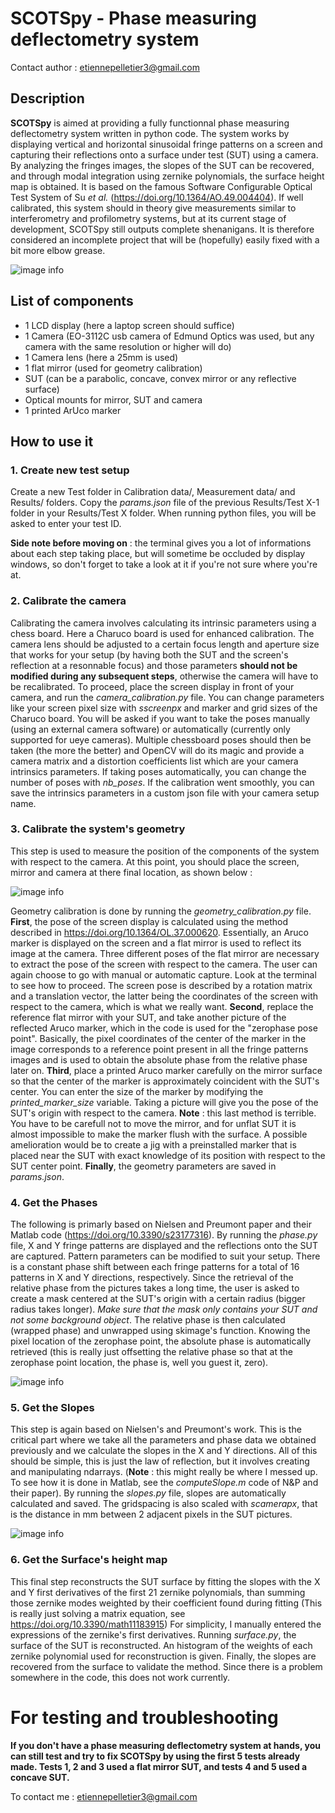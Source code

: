 # SCOTSpy - Phase measuring deflectometry system
Contact author : etiennepelletier3@gmail.com

## Description
**SCOTSpy** is aimed at providing a fully functionnal phase measuring deflectometry system written in python code.
The system works by displaying vertical and horizontal sinusoidal fringe patterns on a screen and capturing their reflections
onto a surface under test (SUT) using a camera. By analyzing the fringes images, the slopes of the SUT can be recovered, and through
modal integration using zernike polynomials, the surface height map is obtained. It is based on the famous Software Configurable Optical Test System of Su *et al.* (https://doi.org/10.1364/AO.49.004404). If well calibrated, this system should in theory give measurements similar to interferometry and profilometry systems, but at its current stage of development, SCOTSpy still outputs complete shenanigans. It is therefore considered an incomplete project that will be (hopefully) easily fixed with a bit more elbow grease.

![image info](Surface.png)

## List of components
- 1 LCD display (here a laptop screen should suffice)
- 1 Camera (EO-3112C usb camera of Edmund Optics was used, but any camera with the same resolution or higher will do)
- 1 Camera lens (here a 25mm is used)
- 1 flat mirror (used for geometry calibration)
- SUT (can be a parabolic, concave, convex mirror or any reflective surface)
- Optical mounts for mirror, SUT and camera
- 1 printed ArUco marker

## How to use it
### 1. Create new test setup
Create a new Test folder in Calibration data/, Measurement data/ and Results/ folders. Copy the *params.json* file of the previous Results/Test X-1 folder in your Results/Test X folder. When running python files, you will be asked to enter your test ID.

**Side note before moving on** : the terminal gives you a lot of informations about each step taking place, but will sometime be occluded by display windows, so don't forget to take a look at it if you're not sure where you're at.

### 2. Calibrate the camera
Calibrating the camera involves calculating its intrinsic parameters using a chess board. Here a Charuco board is used for enhanced calibration. The camera lens should be adjusted to a certain focus length and aperture size that works for your setup (by having both the SUT and the screen's reflection at a resonnable focus) and those parameters **should not be modified during any subsequent steps**, otherwise the camera will have to be recalibrated. To proceed, place the screen display in front of your camera, and run the *camera_calibration.py* file. You can change parameters like your screen pixel size with *sscreenpx* and marker and grid sizes of the Charuco board. You will be asked if you want to take the poses manually (using an external camera software) or automatically (currently only supported for ueye cameras). Multiple chessboard poses should then be taken (the more the better) and OpenCV will do its magic and provide a camera matrix and a distortion coefficients list which are your camera intrinsics parameters. If taking poses automatically, you can change the number of poses with *nb_poses*. If the calibration went smoothly, you can save the intrinsics parameters in a custom json file with your camera setup name.

### 3. Calibrate the system's geometry
This step is used to measure the position of the components of the system with respect to the camera. At this point, you should place the screen, mirror and camera at there final location, as shown below :

![image info](SCOTS_setup.jpg)

Geometry calibration is done by running the *geometry_calibration.py* file.
 **First**, the pose of the screen display is calculated using the method described in https://doi.org/10.1364/OL.37.000620. Essentially, an Aruco marker is displayed on the screen and a flat mirror is used to reflect its image at the camera. Three different poses of the flat mirror are necessary to extract the pose of the screen with respect to the camera. The user can again choose to go with manual or automatic capture. Look at the terminal to see how to proceed. The screen pose is described by a rotation matrix and a translation vector, the latter being the coordinates of the screen with respect to the camera, which is what we really want. **Second**, replace the reference flat mirror with your SUT, and take another picture of the reflected Aruco marker, which in the code is used for the "zerophase pose point". Basically, the pixel coordinates of the center of the marker in the image corresponds to a reference point present in all the fringe patterns images and is used to obtain the absolute phase from the relative phase later on. **Third**, place a printed Aruco marker carefully on the mirror surface so that the center of the marker is approximately coincident with the SUT's center. You can enter the size of the marker by modifying the *printed_marker_size* variable. Taking a picture will give you the pose of the SUT's origin with respect to the camera. **Note** : this last method is terrible. You have to be carefull not to move the mirror, and for unflat SUT it is almost impossible to make the marker flush with the surface. A possible amelioration would be to create a jig with a preinstalled marker that is placed near the SUT with exact knowledge of its position with respect to the SUT center point. **Finally**, the geometry parameters are saved in *params.json*.

### 4. Get the Phases
The following is primarly based on Nielsen and Preumont paper and their Matlab code (https://doi.org/10.3390/s23177316). By running the *phase.py* file, X and Y fringe patterns are displayed and the reflections onto the SUT are captured. Pattern parameters can be modified to suit your setup. There is a constant phase shift between each fringe patterns for a total of 16 patterns in X and Y directions, respectively. Since the retrieval of the relative phase from the pictures takes a long time, the user is asked to create a mask centered at the SUT's origin with a certain radius (bigger radius takes longer). *Make sure that the mask only contains your SUT and not some background object*. The relative phase is then calculated (wrapped phase) and unwrapped using skimage's function. Knowing the pixel location of the zerophase point, the absolute phase is automatically retrieved (this is really just offsetting the relative phase so that at the zerophase point location, the phase is, well you guest it, zero).

![image info](Phases.png)

### 5. Get the Slopes
This step is again based on Nielsen's and Preumont's work.
This is the critical part where we take all the parameters and phase data we obtained previously and we calculate the slopes in the X and Y directions. All of this should be simple, this is just the law of reflection, but it involves creating and manipulating ndarrays.
(**Note** : this might really be where I messed up. To see how it is done in Matlab, see the *computeSlope.m* code of N&P and their paper). By running the *slopes.py* file, slopes are automatically calculated and saved. The gridspacing is also scaled with *scamerapx*, that is the distance in mm between 2 adjacent pixels in the SUT pictures.

![image info](Slopes.png)

### 6. Get the Surface's height map
This final step reconstructs the SUT surface by fitting the slopes with the X and Y first derivatives of the first 21 zernike polynomials, than summing those zernike modes weighted by their coefficient found during fitting (This is really just solving a matrix equation, see https://doi.org/10.3390/math11183915) For simplicity, I manually entered the expressions of the zernike's first derivatives. Running *surface.py*, the surface of the SUT is reconstructed. An histogram of the weights of each zernike polynomial used for reconstruction is given. Finally, the slopes are recovered from the surface to validate the method. Since there is a problem somewhere in the code, this does not work currently.

# For testing and troubleshooting
**If you don't have a phase measuring deflectometry system at hands, you can still test and try to fix SCOTSpy by using the first 5 tests already made. Tests 1, 2 and 3 used a flat mirror SUT, and tests 4 and 5 used a concave SUT.**

To contact me : etiennepelletier3@gmail.com